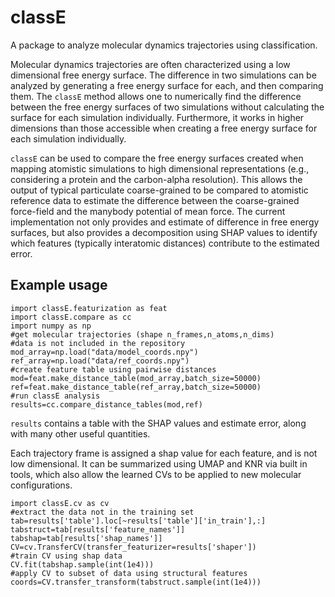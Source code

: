 # classE

A package to analyze molecular dynamics trajectories using classification.

Molecular dynamics trajectories are often characterized using a low dimensional
free energy surface. The difference in two simulations can be analyzed by
generating a free energy surface for each, and then comparing them. The `classE`
method allows one to numerically find the difference between the free energy
surfaces of two simulations without calculating the surface for each simulation
individually. Furthermore, it works in higher dimensions than those accessible
when creating a free energy surface for each simulation individually.

`classE` can be used to compare the free energy surfaces created when mapping
atomistic simulations to high dimensional representations (e.g., considering a
protein and the carbon-alpha resolution). This allows the output of typical
particulate coarse-grained to be compared to atomistic reference data to
estimate the difference between the coarse-grained force-field and the manybody
potential of mean force. The current implementation not only provides and
estimate of difference in free energy surfaces, but also provides a
decomposition using SHAP values to identify which features (typically
interatomic distances) contribute to the estimated error.

## Example usage
```
import classE.featurization as feat
import classE.compare as cc
import numpy as np
#get molecular trajectories (shape n_frames,n_atoms,n_dims)
#data is not included in the repository
mod_array=np.load("data/model_coords.npy")
ref_array=np.load("data/ref_coords.npy")
#create feature table using pairwise distances
mod=feat.make_distance_table(mod_array,batch_size=50000)
ref=feat.make_distance_table(ref_array,batch_size=50000)
#run classE analysis
results=cc.compare_distance_tables(mod,ref)
```
`results` contains a table with the SHAP values and estimate error, along with many
other useful quantities. 

Each trajectory frame is assigned a shap value for each feature, and is not low
dimensional. It can be summarized using UMAP and KNR via built in tools, which
also allow the learned CVs to be applied to new molecular configurations.
```
import classE.cv as cv
#extract the data not in the training set
tab=results['table'].loc[~results['table']['in_train'],:]
tabstruct=tab[results['feature_names']]
tabshap=tab[results['shap_names']]
CV=cv.TransferCV(transfer_featurizer=results['shaper'])
#train CV using shap data
CV.fit(tabshap.sample(int(1e4)))
#apply CV to subset of data using structural features
coords=CV.transfer_transform(tabstruct.sample(int(1e4)))
```

